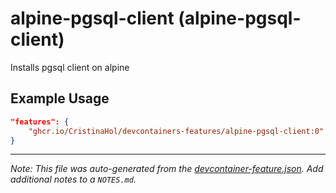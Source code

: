 
# alpine-pgsql-client (alpine-pgsql-client)

Installs pgsql client on alpine

## Example Usage

```json
"features": {
    "ghcr.io/CristinaHol/devcontainers-features/alpine-pgsql-client:0": {}
}
```





---

_Note: This file was auto-generated from the [devcontainer-feature.json](https://github.com/CristinaHol/devcontainers-features/blob/main/src/alpine-pgsql-client/devcontainer-feature.json).  Add additional notes to a `NOTES.md`._
